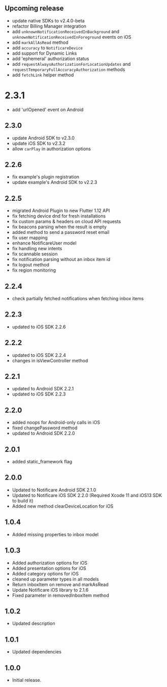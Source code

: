 ## Upcoming release
* update native SDKs to v2.4.0-beta
* refactor Billing Manager integration
* add `unknownNotificationReceivedInBackground` and `unknownNotificationReceivedInForeground` events on iOS
* add `markAllAsRead` method
* add `accuracy` to `NotificareDevice`
* add support for Dynamic Links
* add 'ephemeral' authorization status
* add `requestAlwaysAuthorizationForLocationUpdates` and `requestTemporaryFullAccuracyAuthorization` methods
* add `fetchLink` helper method

# 2.3.1
* add 'urlOpened' event on Android

## 2.3.0
* update Android SDK to v2.3.0
* update iOS SDK to v2.3.2
* allow `carPlay` in authorization options

## 2.2.6
* fix example's plugin registration
* update example's Android SDK to v2.2.3

## 2.2.5
* migrated Android Plugin to new Flutter 1.12 API
* fix fetching device dnd for fresh installations
* fix custom params & headers on cloud API requests
* fix beacons parsing when the result is empty
* added method to send a password reset email
* fix user mapping
* enhance NotificareUser model
* fix handling new intents
* fix scannable session
* fix notification parsing without an inbox item id
* fix logout method
* fix region monitoring

## 2.2.4
* check partially fetched notifications when fetching inbox items 

## 2.2.3
* updated to iOS SDK 2.2.6

## 2.2.2
* updated to iOS SDK 2.2.4
* changes in isViewController method

## 2.2.1
* updated to Android SDK 2.2.1
* updated to iOS SDK 2.2.3

## 2.2.0
* added noops for Android-only calls in iOS
* fixed changePassword method
* updated to Android SDK 2.2.0

## 2.0.1
* added static_framework flag

## 2.0.0
* Updated to Notificare Android SDK 2.1.0
* Updated to Notificare iOS SDK 2.2.0 (Required Xcode 11 and iOS13 SDK to build it)
* Added new method clearDeviceLocation for iOS

## 1.0.4
* Added missing properties to inbox model

## 1.0.3
* Added authorization options for iOS
* Added presentation options for iOS
* Added category options for iOS
* cleaned up parameter types in all models
* Return inboxItem on remove and markAsRead
* Update Notificare iOS library to 2.1.6
* Fixed parameter in removedInboxItem method

## 1.0.2
* Updated description

## 1.0.1
* Updated dependencies

## 1.0.0
* Initial release.
